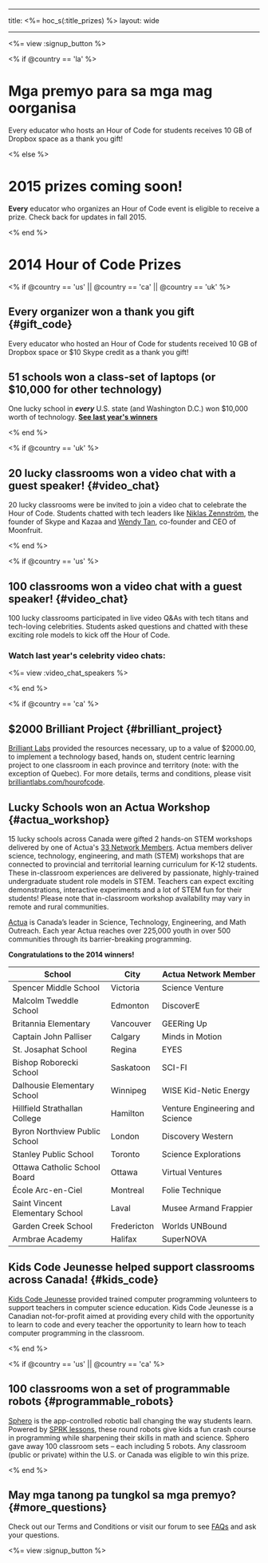 * * *

title: <%= hoc_s(:title_prizes) %> layout: wide

* * *

<%= view :signup_button %>

<% if @country == 'la' %>

# Mga premyo para sa mga mag oorganisa

Every educator who hosts an Hour of Code for students receives 10 GB of Dropbox space as a thank you gift!

<% else %>

# 2015 prizes coming soon!

**Every** educator who organizes an Hour of Code event is eligible to receive a prize. Check back for updates in fall 2015.

<% end %>

# 2014 Hour of Code Prizes

<% if @country == 'us' || @country == 'ca' || @country == 'uk' %>

## Every organizer won a thank you gift {#gift_code}

Every educator who hosted an Hour of Code for students received 10 GB of Dropbox space or $10 Skype credit as a thank you gift!

## 51 schools won a class-set of laptops (or $10,000 for other technology)

One lucky school in ***every*** U.S. state (and Washington D.C.) won $10,000 worth of technology. [**See last year's winners**](http://codeorg.tumblr.com/post/104109522378/prize-winners)

<% end %>

<% if @country == 'uk' %>

## 20 lucky classrooms won a video chat with a guest speaker! {#video_chat}

20 lucky classrooms were be invited to join a video chat to celebrate the Hour of Code. Students chatted with tech leaders like [Niklas Zennström](https://www.youtube.com/watch?v=28Uiam6mFeI), the founder of Skype and Kazaa and [Wendy Tan](https://www.youtube.com/watch?v=Xzh54UPe4qg), co-founder and CEO of Moonfruit.

<% end %>

<% if @country == 'us' %>

## 100 classrooms won a video chat with a guest speaker! {#video_chat}

100 lucky classrooms participated in live video Q&As with tech titans and tech-loving celebrities. Students asked questions and chatted with these exciting role models to kick off the Hour of Code.

### Watch last year's celebrity video chats:

<%= view :video_chat_speakers %>

<% end %>

<% if @country == 'ca' %>

## $2000 Brilliant Project {#brilliant_project}

[Brilliant Labs](http://brilliantlabs.com/hourofcode) provided the resources necessary, up to a value of $2000.00, to implement a technology based, hands on, student centric learning project to one classroom in each province and territory (note: with the exception of Quebec). For more details, terms and conditions, please visit [brilliantlabs.com/hourofcode](http://brilliantlabs.com/hourofcode).

## Lucky Schools won an Actua Workshop {#actua_workshop}

15 lucky schools across Canada were gifted 2 hands-on STEM workshops delivered by one of Actua's [33 Network Members](http://www.actua.ca/about-members/). Actua members deliver science, technology, engineering, and math (STEM) workshops that are connected to provincial and territorial learning curriculum for K-12 students. These in-classroom experiences are delivered by passionate, highly-trained undergraduate student role models in STEM. Teachers can expect exciting demonstrations, interactive experiments and a lot of STEM fun for their students! Please note that in-classroom workshop availability may vary in remote and rural communities.

[Actua](http://actua.ca/) is Canada’s leader in Science, Technology, Engineering, and Math Outreach. Each year Actua reaches over 225,000 youth in over 500 communities through its barrier-breaking programming.

**Congratulations to the 2014 winners!**

| School                          | City        | Actua Network Member            |
| ------------------------------- | ----------- | ------------------------------- |
| Spencer Middle School           | Victoria    | Science Venture                 |
| Malcolm Tweddle School          | Edmonton    | DiscoverE                       |
| Britannia Elementary            | Vancouver   | GEERing Up                      |
| Captain John Palliser           | Calgary     | Minds in Motion                 |
| St. Josaphat School             | Regina      | EYES                            |
| Bishop Roborecki School         | Saskatoon   | SCI-FI                          |
| Dalhousie Elementary School     | Winnipeg    | WISE Kid-Netic Energy           |
| Hillfield Strathallan College   | Hamilton    | Venture Engineering and Science |
| Byron Northview Public School   | London      | Discovery Western               |
| Stanley Public School           | Toronto     | Science Explorations            |
| Ottawa Catholic School Board    | Ottawa      | Virtual Ventures                |
| École Arc-en-Ciel               | Montreal    | Folie Technique                 |
| Saint Vincent Elementary School | Laval       | Musee Armand Frappier           |
| Garden Creek School             | Fredericton | Worlds UNBound                  |
| Armbrae Academy                 | Halifax     | SuperNOVA                       |

## Kids Code Jeunesse helped support classrooms across Canada! {#kids_code}

[Kids Code Jeunesse](http://www.kidscodejeunesse.org) provided trained computer programming volunteers to support teachers in computer science education. Kids Code Jeunesse is a Canadian not-for-profit aimed at providing every child with the opportunity to learn to code and every teacher the opportunity to learn how to teach computer programming in the classroom.

<% end %>

<% if @country == 'us' || @country == 'ca' %>

## 100 classrooms won a set of programmable robots {#programmable_robots}

[Sphero](http://www.gosphero.com/) is the app-controlled robotic ball changing the way students learn. Powered by [SPRK lessons](http://www.gosphero.com/education/), these round robots give kids a fun crash course in programming while sharpening their skills in math and science. Sphero gave away 100 classroom sets – each including 5 robots. Any classroom (public or private) within the U.S. or Canada was eligible to win this prize.

<% end %>

## May mga tanong pa tungkol sa mga premyo? {#more_questions}

Check out our Terms and Conditions</a> or visit our forum to see [FAQs](http://support.code.org) and ask your questions.

<%= view :signup_button %>
